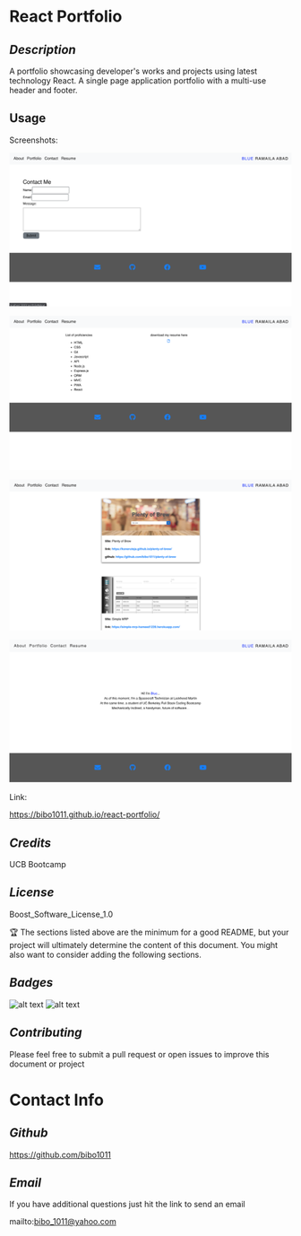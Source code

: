# React Portfolio
  ## *Description*

  A portfolio showcasing developer's works and projects using latest technology React. A single page application portfolio with a multi-use header and footer.

  ## Usage 

  Screenshots:

  ![alt text](https://github.com/bibo1011/react-portfolio/raw/main/src/assets/images/screenshots/ch20ss1.png "react portfolio ss1")

  ![alt text](https://github.com/bibo1011/react-portfolio/raw/main/src/assets/images/screenshots/ch20ss2.png "react portfolio ss2")

  ![alt text](https://github.com/bibo1011/react-portfolio/raw/main/src/assets/images/screenshots/ch20ss3.png "react portfolio ss2")

  ![alt text](https://github.com/bibo1011/react-portfolio/raw/main/src/assets/images/6/6.png "react portfolio 6")

  Link:

  https://bibo1011.github.io/react-portfolio/
   
  ## *Credits*
   
  UCB Bootcamp

  ## *License*
   
  Boost_Software_License_1.0

  🏆 The sections listed above are the minimum for a good README, but your project will ultimately determine the content of this document. You might also want to consider adding the following sections.

  ## *Badges*

  ![alt text](https://img.shields.io/badge/license-Boost_Software_License_1.0-blueviolet?style=for-the-badge&logo=appveyor "license badge")
  ![alt text](https://img.shields.io/badge/license-MIT_License-blueviolet?style=for-the-badge&logo=appveyor "license badge")

  ## *Contributing*
   
  Please feel free to submit a pull request or open issues to improve this document or project

  # Contact Info

  ## *Github*
   
  https://github.com/bibo1011

  ## *Email* 

   If you have additional questions just hit the link to send an email

  mailto:bibo_1011@yahoo.com